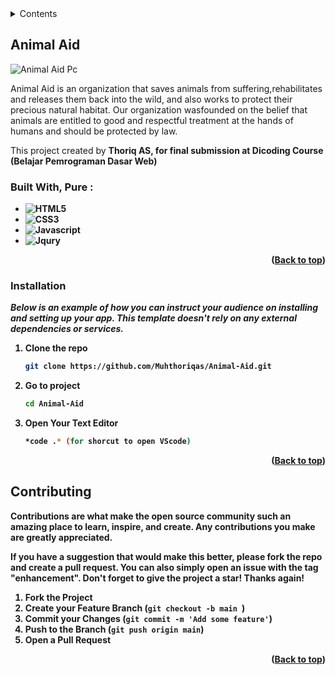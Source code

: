 
<!-- TABLE OF CONTENTS -->
<details>
  <summary>Contents</summary>
  <ol>
    <li>
      <a href="#animalaid">About The Project</a>
    </li>
    <li><a href="#installation">Installation</a>
    </li>
    <li><a href="#contributing">Contributing</a></li>
  </ol>
</details>



<!-- ABOUT THE PROJECT -->
## Animal Aid

![Animal Aid Pc](https://user-images.githubusercontent.com/72277295/210133735-dbf889de-2db1-4cbf-9bd6-e2413bc07bb2.png)

Animal Aid is an organization that saves animals from suffering,rehabilitates and releases them back into the wild, and also works
to protect their precious natural habitat. Our organization wasfounded on the belief that animals are entitled to good and respectful treatment at the hands of humans and should be protected by law.

This project created by <b>Thoriq AS<b>, for final submission at Dicoding Course (Belajar Pemrograman Dasar Web) 


### Built With, Pure :
* ![HTML5](https://img.shields.io/badge/HTML5-red?style=for-the-badge&logo=HTML5&logoColor=white)
* ![CSS3](https://img.shields.io/badge/CSS3-blue?style=for-the-badge&logo=CSS3&logoColor=white)
* ![Javascript](https://img.shields.io/badge/Javascript-yellow?style=for-the-badge&logo=javascript&logoColor=white)
* ![Jqury](https://img.shields.io/badge/Jqury-blue?style=for-the-badge&logo=jquery&logoColor=white)
<p align="right">(<a href="#readme-top">Back to top</a>)</p>



<!-- GETTING STARTED -->
### Installation

_Below is an example of how you can instruct your audience on installing and setting up your app. This template doesn't rely on any external dependencies or services._

1. Clone the repo
   ```sh
   git clone https://github.com/Muhthoriqas/Animal-Aid.git
   ```
2. Go to project
   ```sh
   cd Animal-Aid
   ```
3. Open Your Text Editor
   ```sh
   *code .* (for shorcut to open VScode)
   ```
 
<p align="right">(<a href="#readme-top">Back to top</a>)</p>

<!-- CONTRIBUTING -->
## Contributing

Contributions are what make the open source community such an amazing place to learn, inspire, and create. Any contributions you make are **greatly appreciated**.

If you have a suggestion that would make this better, please fork the repo and create a pull request. You can also simply open an issue with the tag "enhancement".
Don't forget to give the project a star! Thanks again!

1. Fork the Project
2. Create your Feature Branch (`git checkout -b main `)
3. Commit your Changes (`git commit -m 'Add some feature'`)
4. Push to the Branch (`git push origin main`)
5. Open a Pull Request

<p align="right">(<a href="#readme-top">Back to top</a>)</p>
